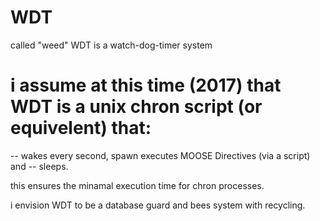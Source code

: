 # WDT
called "weed" WDT is a watch-dog-timer system
# i assume at this time (2017) that WDT is a unix chron script (or equivelent) that:
-- wakes every second, spawn executes MOOSE Directives (via a script) and 
-- sleeps.

this ensures the minamal execution time for chron processes.

i envision WDT to be a database guard and bees system with recycling.
